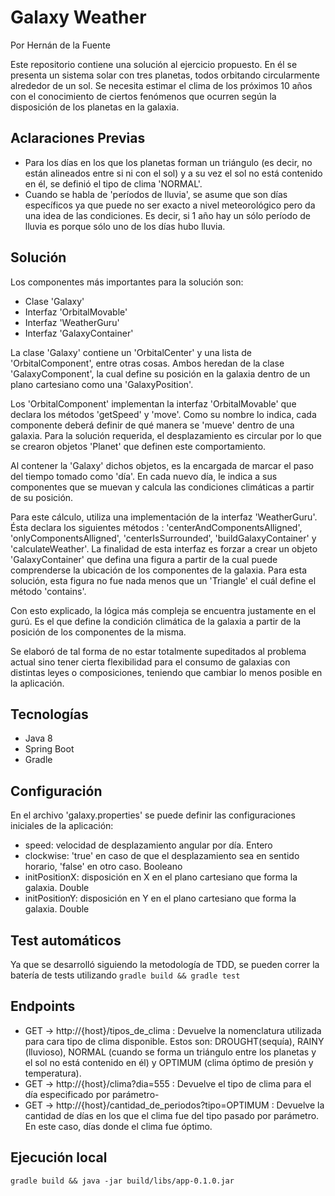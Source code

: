 # Galaxy Weather #
Por Hernán de la Fuente

Este repositorio contiene una solución al ejercicio propuesto. 
En él se presenta un sistema solar con tres planetas, todos orbitando circularmente alrededor de un sol.
Se necesita estimar el clima de los próximos 10 años con el conocimiento de ciertos fenómenos
que ocurren según la disposición de los planetas en la galaxia.

## Aclaraciones Previas ##

- Para los días en los que los planetas forman un triángulo (es decir, no están alineados entre si ni con el sol)
y a su vez el sol no está contenido en él, se definió el tipo de clima 'NORMAL'.
- Cuando se habla de 'períodos de lluvia', se asume que son días específicos ya que puede no ser exacto a nivel
meteorológico pero da una idea de las condiciones. Es decir, si 1 año hay un sólo período de lluvia es
porque sólo uno de los días hubo lluvia.


## Solución ##

Los componentes más importantes para la solución son:

- Clase 'Galaxy' 
- Interfaz 'OrbitalMovable'
- Interfaz 'WeatherGuru'
- Interfaz 'GalaxyContainer'

La clase 'Galaxy' contiene un 'OrbitalCenter' y una lista de 'OrbitalComponent', entre otras cosas.
Ambos heredan de la clase 'GalaxyComponent', la cual define su posición en la galaxia dentro de un plano cartesiano 
como una 'GalaxyPosition'.

Los 'OrbitalComponent' implementan la interfaz 'OrbitalMovable' que declara los métodos 'getSpeed' y 'move'.
Como su nombre lo indica, cada componente deberá definir de qué manera se 'mueve' dentro de una galaxia.
Para la solución requerida, el desplazamiento es circular por lo que se crearon objetos 'Planet' que definen este comportamiento.

Al contener la 'Galaxy' dichos objetos, es la encargada de marcar el paso del tiempo tomado como 'día'. 
En cada nuevo día, le indica a sus componentes que se muevan y calcula las condiciones climáticas a partir de su posición.

Para este cálculo, utiliza una implementación de la interfaz 'WeatherGuru'. Ésta declara los siguientes métodos : 
'centerAndComponentsAlligned', 'onlyComponentsAlligned', 'centerIsSurrounded', 'buildGalaxyContainer' y 'calculateWeather'.
La finalidad de esta interfaz es forzar a crear un objeto 'GalaxyContainer' que defina una figura a partir de la cual
puede comprenderse la ubicación de los componentes de la galaxia. Para esta solución, esta figura no fue nada menos que un 'Triangle' el cuál define el método 'contains'.

Con esto explicado, la lógica más compleja se encuentra justamente en el gurú. 
Es el que define la condición climática de la galaxia a partir de la posición de los componentes de la misma.

Se elaboró de tal forma de no estar totalmente supeditados al problema actual sino tener cierta flexibilidad 
para el consumo de galaxias con distintas leyes o composiciones, teniendo que cambiar lo menos posible en la aplicación.

## Tecnologías ##

- Java 8
- Spring Boot
- Gradle

## Configuración ##

En el archivo 'galaxy.properties' se puede definir las configuraciones iniciales de la aplicación:

- speed: velocidad de desplazamiento angular por día. Entero
- clockwise: 'true' en caso de que el desplazamiento sea en sentido horario, 'false' en otro caso. Booleano
- initPositionX: disposición en X en el plano cartesiano que forma la galaxia. Double
- initPositionY: disposición en Y en el plano cartesiano que forma la galaxia. Double

## Test automáticos ##

Ya que se desarrolló siguiendo la metodología de TDD, se pueden correr la batería de tests utilizando ``gradle build && gradle test``

## Endpoints ##

- GET -> http://{host}/tipos_de_clima : Devuelve la nomenclatura utilizada para cara tipo de clima disponible. Estos son: 
DROUGHT(sequía), RAINY (lluvioso), NORMAL (cuando se forma un triángulo entre los planetas y el sol no está contenido en él)
y OPTIMUM (clima óptimo de presión y temperatura).
- GET -> http://{host}/clima?dia=555 : Devuelve el tipo de clima para el día especificado por parámetro-
- GET -> http://{host}/cantidad_de_periodos?tipo=OPTIMUM : Devuelve la cantidad de días en los que el clima fue del tipo
pasado por parámetro. En este caso, días donde el clima fue óptimo.  

## Ejecución local ##

``gradle build && java -jar build/libs/app-0.1.0.jar``








